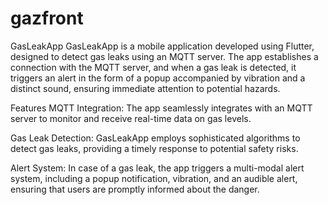 # gazfront


GasLeakApp
GasLeakApp is a mobile application developed using Flutter, designed to detect gas leaks using an MQTT server. The app establishes a connection with the MQTT server, and when a gas leak is detected, it triggers an alert in the form of a popup accompanied by vibration and a distinct sound, ensuring immediate attention to potential hazards.

Features
MQTT Integration: The app seamlessly integrates with an MQTT server to monitor and receive real-time data on gas levels.

Gas Leak Detection: GasLeakApp employs sophisticated algorithms to detect gas leaks, providing a timely response to potential safety risks.

Alert System: In case of a gas leak, the app triggers a multi-modal alert system, including a popup notification, vibration, and an audible alert, ensuring that users are promptly informed about the danger.


